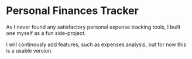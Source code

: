 # Personal Finances Tracker
As I never found any satisfactory personal expense tracking tools, I built one myself as a fun side-project.

I will continously add features, such as expenses analysis, but for now this is a usable version.
